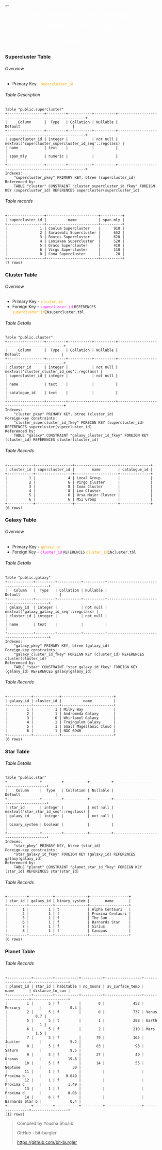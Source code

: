 <img src="https://upload.wikimedia.org/wikipedia/commons/thumb/2/29/Postgresql_elephant.svg/640px-Postgresql_elephant.svg.png" alt="APP" style="zoom:30%;" />

<h4 align=center style='color: white'>Build a Celestial Bodies Database with PostgreSQL</h4>

<h6 align=center style='color: white'>freeCodeCamp Relational Databases (Beta)</h6>

<h6 align=center style='color: white'>Certification Project</h6>



### Supercluster Table

###### Overview

* Primary Key - <code style='color: orange'>supercluster_id</code>

###### Table Description

```postgresql
Table "public.supercluster"
+-----------------+---------+-----------+----------+-------------------------------------------------------+
|     Column      |  Type   | Collation | Nullable |                        Default                        |
+-----------------+---------+-----------+----------+-------------------------------------------------------+
| supercluster_id | integer |           | not null | nextval('supercluster_supercluster_id_seq'::regclass) |
| name            | text    |           |          |                                                       |
| span_mly        | numeric |           |          |                                                       |
+-----------------+---------+-----------+----------+-------------------------------------------------------+
Indexes:
    "supercluster_pkey" PRIMARY KEY, btree (supercluster_id)
Referenced by:
    TABLE "cluster" CONSTRAINT "cluster_supercluster_id_fkey" FOREIGN KEY (supercluster_id) REFERENCES supercluster(supercluster_id)
```

###### Table records

```postgresql
+-----------------+------------------------+----------+
| supercluster_id |          name          | span_mly |
+-----------------+------------------------+----------+
|               1 | Caelum Supercluster    |      910 |
|               2 | Saraswati Supercluster |      652 |
|               3 | Bootes Supercluster    |      620 |
|               4 | Laniakea Supercluster  |      520 |
|               5 | Draco Supercluster     |      410 |
|               6 | Virgo Supercluster     |      110 |
|               8 | Coma Supercluster      |       20 |
+-----------------+------------------------+----------+
(7 rows)
```



### Cluster Table

###### Overview

* Primary Key - <code style='color: orange'>cluster_id</code>
* Foreign Key - <code style='color: magenta'>supercluster_id</code> <code>REFERENCES</code> <code style='color: orange'>supercluster_id</code><code>IN</code>`supercluster.tbl`

###### Table Details

```postgresql
Table "public.cluster"
+-----------------+---------+-----------+----------+---------------------------------------------+
|     Column      |  Type   | Collation | Nullable |                   Default                   |
+-----------------+---------+-----------+----------+---------------------------------------------+
| cluster_id      | integer |           | not null | nextval('cluster_cluster_id_seq'::regclass) |
| supercluster_id | integer |           | not null |                                             |
| name            | text    |           |          |                                             |
| catalogue_id    | text    |           |          |                                             |
+-----------------+---------+-----------+----------+---------------------------------------------+
Indexes:
    "cluster_pkey" PRIMARY KEY, btree (cluster_id)
Foreign-key constraints:
    "cluster_supercluster_id_fkey" FOREIGN KEY (supercluster_id) REFERENCES supercluster(supercluster_id)
Referenced by:
    TABLE "galaxy" CONSTRAINT "galaxy_cluster_id_fkey" FOREIGN KEY (cluster_id) REFERENCES cluster(cluster_id)
```

###### Table Records

```postgresql
+------------+-----------------+--------------------+--------------+
| cluster_id | supercluster_id |        name        | catalogue_id |
+------------+-----------------+--------------------+--------------+
|          1 |               4 | Local Group        |              |
|          2 |               6 | Virgo Cluster      |              |
|          3 |               8 | Coma Cluster       |              |
|          4 |               8 | Leo Cluster        |              |
|          5 |               6 | Ursa Major Cluster |              |
|          6 |               6 | M51 Group          |              |
+------------+-----------------+--------------------+--------------+
(6 rows)
```



### Galaxy Table

###### Overview

* Primary Key - <code style='color: orange'>galaxy_id</code>
* Foreign Key - <code style='color: magenta'>cluster_id</code> <code>REFERENCES</code> <code style='color: orange'>cluster_id</code><code>IN</code>`cluster.tbl`

###### Table Details

```postgresql
Table "public.galaxy"
+------------+---------+-----------+----------+-------------------------------------------+
|   Column   |  Type   | Collation | Nullable |                  Default                  |
+------------+---------+-----------+----------+-------------------------------------------+
| galaxy_id  | integer |           | not null | nextval('galaxy_galaxy_id_seq'::regclass) |
| cluster_id | integer |           | not null |                                           |
| name       | text    |           |          |                                           |
+------------+---------+-----------+----------+-------------------------------------------+
Indexes:
    "galaxy_pkey" PRIMARY KEY, btree (galaxy_id)
Foreign-key constraints:
    "galaxy_cluster_id_fkey" FOREIGN KEY (cluster_id) REFERENCES cluster(cluster_id)
Referenced by:
    TABLE "star" CONSTRAINT "star_galaxy_id_fkey" FOREIGN KEY (galaxy_id) REFERENCES galaxy(galaxy_id)
```

###### Table Records

```postgresql
+-----------+------------+------------------------+
| galaxy_id | cluster_id |          name          |
+-----------+------------+------------------------+
|         1 |          1 | Milky Way              |
|         2 |          1 | Andromeda Galaxy       |
|         3 |          6 | Whirlpool Galaxy       |
|         4 |          1 | Traingulum Galaxy      |
|         5 |          1 | Small Magellanic Cloud |
|         6 |          1 | NGC 6946               |
+-----------+------------+------------------------+
(6 rows)
```



### Star Table

  

###### Table Details

```postgresql
Table "public.star"
+---------------+---------+-----------+----------+---------------------------------------+
|    Column     |  Type   | Collation | Nullable |                Default                |
+---------------+---------+-----------+----------+---------------------------------------+
| star_id       | integer |           | not null | nextval('star_star_id_seq'::regclass) |
| galaxy_id     | integer |           | not null |                                       |
| binary_system | boolean |           |          |                                       |
+---------------+---------+-----------+----------+---------------------------------------+
Indexes:
    "star_pkey" PRIMARY KEY, btree (star_id)
Foreign-key constraints:
    "star_galaxy_id_fkey" FOREIGN KEY (galaxy_id) REFERENCES galaxy(galaxy_id)
Referenced by:
    TABLE "planet" CONSTRAINT "planet_star_id_fkey" FOREIGN KEY (star_id) REFERENCES star(star_id)
```

###### Table Records

```postgresql
+---------+-----------+---------------+------------------+
| star_id | galaxy_id | binary_system |       name       |
+---------+-----------+---------------+------------------+
|       1 |         1 | t             | Alpha Centauri   |
|       2 |         1 | f             | Proxima Centauri |
|       5 |         1 | f             | The Sun          |
|       6 |         1 | f             | Barnards Star    |
|       7 |         1 | f             | Sirius           |
|       8 |         1 | f             | Canopus          |
+---------+-----------+---------------+------------------+
(6 rows)
```



### Planet Table



###### Table Records

```postgresql
+-----------+---------+-----------+----------+-----------------+-----------------+-----------------+
| planet_id | star_id | habitable | no_moons | av_surface_temp |      name       | distance_to_sun |
+-----------+---------+-----------+----------+-----------------+-----------------+-----------------+
|         1 |       5 | f         |        0 |             452 | Mercury         |             0.4 |
|         2 |       5 | f         |        0 |             737 | Venus           |             0.7 |
|         5 |       5 | t         |        1 |             288 | Earth           |               1 |
|         6 |       5 | f         |        2 |             210 | Mars            |             1.5 |
|         7 |       5 | f         |       79 |             165 | Jupiter         |             5.2 |
|         8 |       5 | f         |       83 |              93 | Saturn          |             9.5 |
|         9 |       5 | f         |       27 |              49 | Uranus          |            19.8 |
|        10 |       5 | f         |       14 |              55 | Neptune         |              30 |
|        11 |       1 | f         |          |                 | Proxima b       |           0.049 |
|        12 |       1 | f         |          |                 | Proxima c       |            1.49 |
|        13 |       1 | f         |          |                 | Proxima d       |            0.03 |
|        14 |       6 | f         |          |                 | Barnards Star b |             0.4 |
+-----------+---------+-----------+----------+-----------------+-----------------+-----------------+
(12 rows)
```



> Compiled by Yousha Shoaib
>
> GitHub - bit-burgler
>
> https://github.com/bit-burgler
